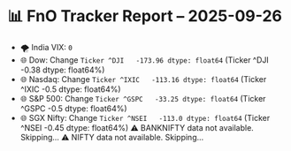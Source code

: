 # 📊 FnO Tracker Report – 2025-09-26
- 🌪️ India VIX: `0`
- 🌐 Dow: Change `Ticker
^DJI   -173.96
dtype: float64` (Ticker
^DJI   -0.38
dtype: float64%)
- 🌐 Nasdaq: Change `Ticker
^IXIC   -113.16
dtype: float64` (Ticker
^IXIC   -0.5
dtype: float64%)
- 🌐 S&P 500: Change `Ticker
^GSPC   -33.25
dtype: float64` (Ticker
^GSPC   -0.5
dtype: float64%)
- 🌐 SGX Nifty: Change `Ticker
^NSEI   -113.0
dtype: float64` (Ticker
^NSEI   -0.45
dtype: float64%)
⚠️ BANKNIFTY data not available. Skipping...
⚠️ NIFTY data not available. Skipping...